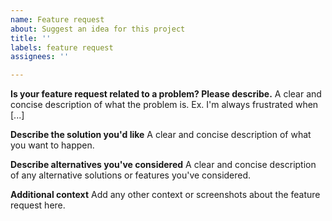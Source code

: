 ```yaml
---
name: Feature request
about: Suggest an idea for this project
title: ''
labels: feature request
assignees: ''

---
```


<!--
Note: Please only use this template to make feature requests of the `chatkit-server-go` SDK. Please direct more general feature requests for Chatkit itself to [chatkit-features@pusher.com](mailto:chatkit-features@pusher.com). For general queries dedicated support is always available at [support.pusher.com](https://support.pusher.com) and [support@pusher.com](mailto:support@pusher.com).
-->

**Is your feature request related to a problem? Please describe.**
A clear and concise description of what the problem is. Ex. I'm always frustrated when [...]

**Describe the solution you'd like**
A clear and concise description of what you want to happen.

**Describe alternatives you've considered**
A clear and concise description of any alternative solutions or features you've considered.

**Additional context**
Add any other context or screenshots about the feature request here.
